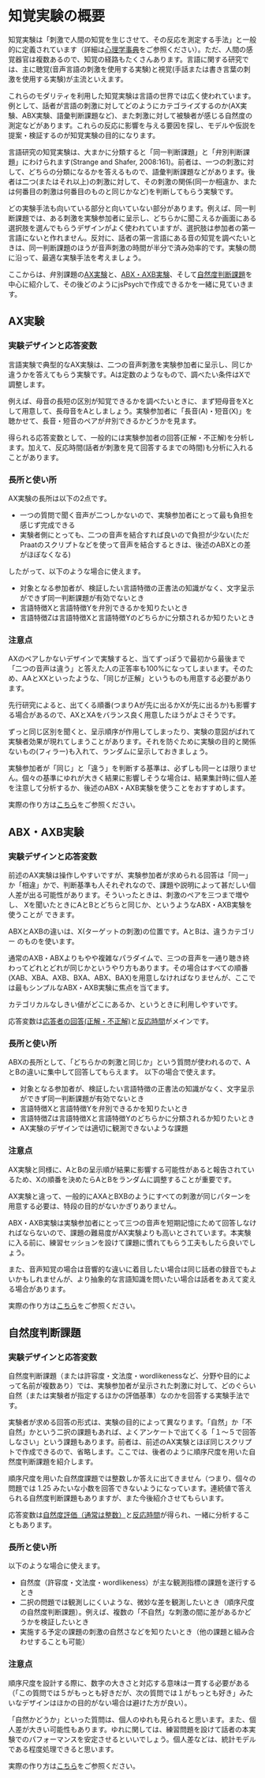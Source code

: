 # 知覚実験の概要
<!--文責: 黄-->

知覚実験は「刺激で人間の知覚を生じさせて、その反応を測定する手法」と一般的に定義されています（詳細は[心理学事典](https://kotobank.jp/word/%E7%9F%A5%E8%A6%9A-95870)をご参照ください）。ただ、人間の感覚器官は複数あるので、知覚の経路もたくさんあります。言語に関する研究では、主に聴覚(音声言語の刺激を使用する実験)と視覚(手話または書き言葉の刺激を使用する実験)が主流といえます。

これらのモダリティを利用した知覚実験は言語の世界では広く使われています。例として、話者が言語の刺激に対してどのようにカテゴライズするのか(AX実験、ABX実験、語彙判断課題など)、また刺激に対して被験者が感じる自然度の測定などがあります。これらの反応に影響を与える要因を探し、モデルや仮説を提案・検証するのが知覚実験の目的になります。

言語研究の知覚実験は、大まかに分類すると「同一判断課題」と「弁別判断課題」にわけられます(Strange and Shafer, 2008:161)。前者は、一つの刺激に対して、どちらの分類になるかを答えるもので、語彙判断課題などがあります。後者は二つ(またはそれ以上)の刺激に対して、その刺激の関係(同一か相違か、または何番目の刺激は何番目のものと同じかなど)を判断してもらう実験です。

どの実験手法も向いている部分と向いていない部分があります。例えば、同一判断課題では、ある刺激を実験参加者に呈示し、どちらかに聞こえるか画面にある選択肢を選んでもらうデザインがよく使われていますが、選択肢は参加者の第一言語にないと作れません。反対に、話者の第一言語にある音の知覚を調べたいときは、同一判断課題のほうが音声刺激の時間が半分で済み効率的です。実験の問に沿って、最適な実験手法を考えましょう。

ここからは、弁別課題の[AX実験]()と、[ABX・AXB実験]()、そして[自然度判断課題]()を中心に紹介して、その後どのようにjsPsychで作成できるかを一緒に見ていきます。

<!--TODO: 上にリンクを入れる-->

## AX実験

### 実験デザインと応答変数

言語実験で典型的なAX実験は、二つの音声刺激を実験参加者に呈示し、同じか違うかを答えてもらう実験です。Aは定数のようなもので、調べたい条件はXで調整します。

例えば、母音の長短の区別が知覚できるかを調べたいときに、まず短母音をXとして用意して、長母音をAとしましょう。実験参加者に「長音(A)・短音(X)」を聴かせて、長音・短音のペアが弁別できるかどうかを見ます。

得られる応答変数として、一般的には実験参加者の回答(正解・不正解)を分析します。加えて、反応時間(話者が刺激を見て回答するまでの時間)も分析に入れることがあります。

### 長所と使い所

AX実験の長所は以下の2点です。

- 一つの質問で聞く音声が二つしかないので、実験参加者にとって最も負担を感じず完成できる
- 実験者側にとっても、二つの音声を結合すれば良いので負担が少ない(ただPraatのスクリプトなどを使って音声を結合するときは、後述のABXとの差がほぼなくなる)

したがって、以下のような場合に使えます。

- 対象となる参加者が、検証したい言語特徴の正書法の知識がなく、文字呈示ができず同一判断課題が有効でないとき
- 言語特徴Xと言語特徴Yを弁別できるかを知りたいとき
- 言語特徴Zは言語特徴Xと言語特徴Yのどちらかに分類されるか知りたいとき

### 注意点

AXのペアしかないデザインで実験すると、当てずっぽうで最初から最後まで「二つの音声は違う」と答えた人の正答率も100%になってしまいます。そのため、AAとXXといったような、「同じが正解」というものも用意する必要があります。

先行研究によると、出てくる順番(つまりAが先に出るかXが先に出るか)も影響する場合があるので、AXとXAをバランス良く用意したほうがよさそうです。

ずっと同じ区別を聞くと、呈示順序が作用してしまったり、実験の意図がばれて実験者効果が現れてしまうことがあります。それを防ぐために実験の目的と関係ないもの(フィラー)も入れて、ランダムに呈示しておきましょう。

実験参加者が「同じ」と「違う」を判断する基準は、必ずしも同一とは限りません。個々の基準にゆれが大きく結果に影響しそうな場合は、結果集計時に個人差を注意して分析するか、後述のABX・AXB実験を使うことをおすすめします。

<!--TODO:
理解度確認課題、のようなものがあると良いかも。
あと、段階的に刺激を変えて
カテゴリカルなしきい値を探りたい場合にも使える。
(意義があるかはさておき)
-->

実際の作り方は[こちら]()をご参照ください。
<!--TODO: リンクを追加-->

## ABX・AXB実験

### 実験デザインと応答変数

前述のAX実験は操作しやすいですが、実験参加者が求められる回答は「同一」か「相違」かで、判断基準も人それぞれなので、課題や説明によって甚だしい個 人差が出る可能性があります。そういったときは、刺激のペアを三つまで増やし、 Xを聞いたときにAとBとどちらと同じか、というようなABX・AXB実験を使うことが できます。

ABXとAXBの違いは、X(ターゲットの刺激)の位置です。AとBは、違うカテゴリー のものを使います。

通常のAXB・ABXよりもやや複雑なパラダイムで、三つの音声を一通り聴き終 わってどれとどれが同じかというやり方もあります。その場合はすべての順番(XAB、XBA、AXB、BXA、ABX、BAX)を用意しなければなりませんが、ここでは最もシンプルなABX・AXB実験に焦点を当てます。

カテゴリカルなしきい値がどこにあるか、というときに利用しやすいです。

応答変数は<u>応答者の回答(正解・不正解)</u>と<u>反応時間</u>がメインです。

### 長所と使い所

ABXの長所として、「どちらかの刺激と同じか」という質問が使われるので、AとBの違いに集中して回答してもらえます。
以下の場合で使えます。

- 対象となる参加者が、検証したい言語特徴の正書法の知識がなく、文字呈示ができず同一判断課題が有効でないとき
- 言語特徴Xと言語特徴Yを弁別できるかを知りたいとき
- 言語特徴Zは言語特徴Xと言語特徴Yのどちらかに分類されるか知りたいとき
- AX実験のデザインでは適切に観測できないような課題

### 注意点

AX実験と同様に、AとBの呈示順が結果に影響する可能性があると報告されているため、Xの順番を決めたらAとBをランダムに調整することが重要です。

AX実験と違って、一般的にAXAとBXBのようにすべての刺激が同じパターンを用意する必要は、特段の目的がないかぎりありません。

ABX・AXB実験は実験参加者にとって三つの音声を短期記憶にためて回答しなければならないので、課題の難易度がAX実験よりも高いとされています。本実験に入る前に、練習セッションを設けて課題に慣れてもらう工夫もしたら良いでしょう。

また、音声知覚の場合は音響的な違いに着目したい場合は同じ話者の録音でもよいかもしれませんが、より抽象的な言語知識を問いたい場合は話者をあえて変える場合があります。

実際の作り方は[こちら]()をご参照ください。
<!--TODO: リンクを追加-->

## 自然度判断課題

### 実験デザインと応答変数

自然度判断課題（または許容度・文法度・wordlikenessなど、分野や目的によって名前が複数あり）では、実験参加者が呈示された刺激に対して、どのぐらい自然（または実験者が指定するほかの評価基準）なのかを回答する実験手法です。

実験者が求める回答の形式は、実験の目的によって異なります。「自然」か「不自然」かという二択の課題もあれば、よくアンケートで出てくる「１〜５で回答しなさい」という課題もあります。前者は、前述のAX実験とほぼ同じスクリプトで作成できるので、省略します。ここでは、後者のように順序尺度を用いた自然度判断課題を紹介します。

順序尺度を用いた自然度課題では整数しか答えに出てきません（つまり、個々の問題では 1.25 みたいな小数を回答できないようになっています。連続値で答えられる自然度判断課題もありますが、また今後紹介させてもらいます。

応答変数は<u>自然度評価（通常は整数）</u>と<u>反応時間</u>が得られ、一緒に分析することもあります。

### 長所と使い所

以下のような場合に使えます。

- 自然度（許容度・文法度・wordlikeness）が主な観測指標の課題を遂行するとき
- 二択の問題では観測しにくいような、微妙な差を観測したいとき（順序尺度の自然度判断課題）。例えば、複数の「不自然」な刺激の間に差があるかどうかを検証したいとき
- 実施する予定の課題の刺激の自然さなどを知りたいとき（他の課題と組み合わせすることも可能）

### 注意点

順序尺度を設計する際に、数字の大きさと対応する意味は一貫する必要がある（「この質問では５がもっとも好きだが、次の質問では１がもっとも好き」みたいなデザインはほかの目的がない場合は避けた方が良い）。

「自然かどうか」といった質問は、個人のゆれも見られると思います。また、個人差が大きい可能性もあります。ゆれに関しては、練習問題を設けて話者の本実験でのパフォーマンスを安定させるといいでしょう。個人差などは、統計モデルである程度処理できると思います。

実際の作り方は[こちら]()をご参照ください。

<!--TODO: リンクを追加-->
<!--TODO: コードはGistを利用する-->

